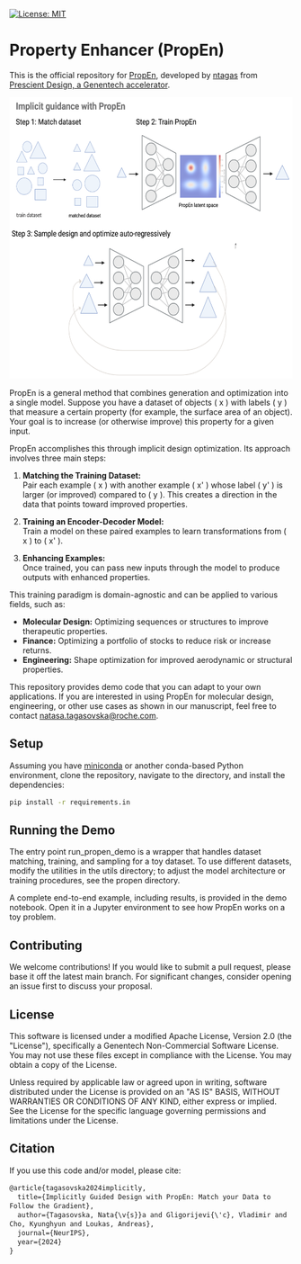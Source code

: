 [![License: MIT](https://img.shields.io/badge/License-MIT-yellow.svg)](LICENSE)

# Property Enhancer (PropEn)

This is the official repository for [PropEn](https://openreview.net/pdf?id=dhFHO90INk), developed by [ntagas](https://tagas.github.io/aboutme/) from [Prescient Design, a Genentech accelerator](https://gene.com/prescient).

<div align="center">
<img src="./assets/propen_3in1.png" alt="Conceptual summary" width="600" height="500">
</div>

PropEn is a general method that combines generation and optimization into a single model. Suppose you have a dataset of objects \( x \) with labels \( y \) that measure a certain property (for example, the surface area of an object). Your goal is to increase (or otherwise improve) this property for a given input.

PropEn accomplishes this through implicit design optimization. Its approach involves three main steps:

1. **Matching the Training Dataset:**  
   Pair each example \( x \) with another example \( x' \) whose label \( y' \) is larger (or improved) compared to \( y \). This creates a direction in the data that points toward improved properties.

2. **Training an Encoder-Decoder Model:**  
   Train a model on these paired examples to learn transformations from \( x \) to \( x' \).

3. **Enhancing Examples:**  
   Once trained, you can pass new inputs through the model to produce outputs with enhanced properties.

This training paradigm is domain-agnostic and can be applied to various fields, such as:

- **Molecular Design:** Optimizing sequences or structures to improve therapeutic properties.
- **Finance:** Optimizing a portfolio of stocks to reduce risk or increase returns.
- **Engineering:** Shape optimization for improved aerodynamic or structural properties.

This repository provides demo code that you can adapt to your own applications. If you are interested in using PropEn for molecular design, engineering, or other use cases as shown in our manuscript, feel free to contact [natasa.tagasovska@roche.com](mailto:natasa.tagasovska@roche.com).

## Setup

Assuming you have [miniconda](https://docs.conda.io/en/latest/miniconda.html) or another conda-based Python environment, clone the repository, navigate to the directory, and install the dependencies:

```bash
pip install -r requirements.in
```

## Running the Demo
The entry point run_propen_demo is a wrapper that handles dataset matching, training, and sampling for a toy dataset. To use different datasets, modify the utilities in the utils directory; to adjust the model architecture or training procedures, see the propen directory.

A complete end-to-end example, including results, is provided in the demo notebook. Open it in a Jupyter environment to see how PropEn works on a toy problem.

## Contributing
We welcome contributions! If you would like to submit a pull request, please base it off the latest main branch. For significant changes, consider opening an issue first to discuss your proposal.

## License
This software is licensed under a modified Apache License, Version 2.0 (the "License"), specifically a Genentech Non-Commercial Software License. You may not use these files except in compliance with the License. You may obtain a copy of the License.

Unless required by applicable law or agreed upon in writing, software distributed under the License is provided on an "AS IS" BASIS, WITHOUT WARRANTIES OR CONDITIONS OF ANY KIND, either express or implied. See the License for the specific language governing permissions and limitations under the License.

## Citation
If you use this code and/or model, please cite:
```
@article{tagasovska2024implicitly,
  title={Implicitly Guided Design with PropEn: Match your Data to Follow the Gradient},
  author={Tagasovska, Nata{\v{s}}a and Gligorijevi{\'c}, Vladimir and Cho, Kyunghyun and Loukas, Andreas},
  journal={NeurIPS},
  year={2024}
}
```
